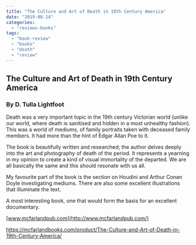 ```yaml
---
title: "The Culture and Art of Death in 19th Century America"
date: "2019-08-14"
categories: 
  - "reviews-books"
tags: 
  - "book-review"
  - "books"
  - "death"
  - "review"
---
```


## The Culture and Art of Death in 19th Century America

### By D. Tulla Lightfoot

Death was a very important topic in the 19th century Victorian world (unlike our world, where death is sanitised and hidden in a most unhealthy fashion). This was a world of mediums, of family portraits taken with deceased family members. It had more than the hint of Edgar Allan Poe to it.

The book is beautifully written and researched; the author delves deeply into the art and photography of death of the period. It represents a yearning in my opinion to create a kind of visual immortality of the departed. We are all basically the same and this should resonate with us all.

My favourite part of the book is the section on Houdini and Arthur Conan Doyle investigating mediums. There are also some excellent illustrations that illuminate the text.

A most interesting book, one that would form the basis for an excellent documentary.

[www.mcfarlandpub.com](http://www.mcfarlandpub.com/)

https://mcfarlandbooks.com/product/The-Culture-and-Art-of-Death-in-19th-Century-America/
